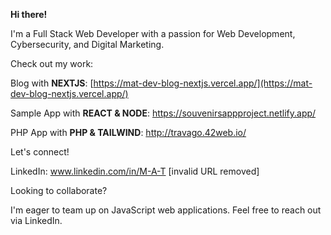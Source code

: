 **Hi there!**

I'm a Full Stack Web Developer with a passion for Web Development, Cybersecurity, and Digital Marketing. ️

Check out my work:

Blog with **NEXTJS**: [https://mat-dev-blog-nextjs.vercel.app/](https://mat-dev-blog-nextjs.vercel.app/)

Sample App with **REACT & NODE**: https://souvenirsappproject.netlify.app/

PHP App with **PHP & TAILWIND**: http://travago.42web.io/

Let's connect!

LinkedIn: www.linkedin.com/in/M-A-T [invalid URL removed]

Looking to collaborate?

I'm eager to team up on JavaScript web applications. Feel free to reach out via LinkedIn.
